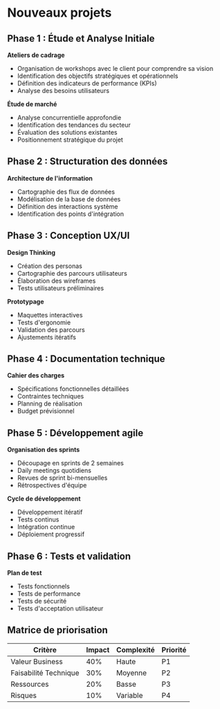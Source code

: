 # Nouveaux projets

## Phase 1 : Étude et Analyse Initiale

**Ateliers de cadrage**
- Organisation de workshops avec le client pour comprendre sa vision
- Identification des objectifs stratégiques et opérationnels
- Définition des indicateurs de performance (KPIs)
- Analyse des besoins utilisateurs

**Étude de marché**
- Analyse concurrentielle approfondie
- Identification des tendances du secteur
- Évaluation des solutions existantes
- Positionnement stratégique du projet

## Phase 2 : Structuration des données

**Architecture de l'information**
- Cartographie des flux de données
- Modélisation de la base de données
- Définition des interactions système
- Identification des points d'intégration

## Phase 3 : Conception UX/UI

**Design Thinking**
- Création des personas
- Cartographie des parcours utilisateurs
- Élaboration des wireframes
- Tests utilisateurs préliminaires

**Prototypage**
- Maquettes interactives
- Tests d'ergonomie
- Validation des parcours
- Ajustements itératifs

## Phase 4 : Documentation technique

**Cahier des charges**
- Spécifications fonctionnelles détaillées
- Contraintes techniques
- Planning de réalisation
- Budget prévisionnel

## Phase 5 : Développement agile

**Organisation des sprints**
- Découpage en sprints de 2 semaines
- Daily meetings quotidiens
- Revues de sprint bi-mensuelles
- Rétrospectives d'équipe

**Cycle de développement**
- Développement itératif
- Tests continus
- Intégration continue
- Déploiement progressif

## Phase 6 : Tests et validation

**Plan de test**
- Tests fonctionnels
- Tests de performance
- Tests de sécurité
- Tests d'acceptation utilisateur

## Matrice de priorisation

| Critère | Impact | Complexité | Priorité |
|---------|---------|------------|----------|
| Valeur Business | 40% | Haute | P1 |
| Faisabilité Technique | 30% | Moyenne | P2 |
| Ressources | 20% | Basse | P3 |
| Risques | 10% | Variable | P4 |
